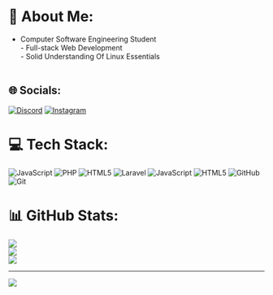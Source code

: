 # 💫 About Me:
- Computer Software Engineering Student<br>- Full-stack Web Development<br>- Solid Understanding Of Linux Essentials<br><br>


## 🌐 Socials:
[![Discord](https://img.shields.io/badge/Discord-%237289DA.svg?logo=discord&logoColor=white)](https://discord.gg/https://discord.gg/eQ9dMK8J) [![Instagram](https://img.shields.io/badge/Instagram-%23E4405F.svg?logo=Instagram&logoColor=white)](https://instagram.com/__saba_2112_asal__) 

# 💻 Tech Stack:
![JavaScript](https://img.shields.io/badge/javascript-%23323330.svg?style=for-the-badge&logo=javascript&logoColor=%23F7DF1E) ![PHP](https://img.shields.io/badge/php-%23777BB4.svg?style=for-the-badge&logo=php&logoColor=white) ![HTML5](https://img.shields.io/badge/html5-%23E34F26.svg?style=for-the-badge&logo=html5&logoColor=white) ![Laravel](https://img.shields.io/badge/laravel-%23FF2D20.svg?style=for-the-badge&logo=laravel&logoColor=white) ![JavaScript](https://img.shields.io/badge/javascript-%23323330.svg?style=for-the-badge&logo=javascript&logoColor=%23F7DF1E) ![HTML5](https://img.shields.io/badge/html5-%23E34F26.svg?style=for-the-badge&logo=html5&logoColor=white) ![GitHub](https://img.shields.io/badge/github-%23121011.svg?style=for-the-badge&logo=github&logoColor=white) ![Git](https://img.shields.io/badge/git-%23F05033.svg?style=for-the-badge&logo=git&logoColor=white)
# 📊 GitHub Stats:
![](https://github-readme-stats.vercel.app/api?username=sabathelegend&theme=omni&hide_border=true&include_all_commits=false&count_private=false)<br/>
![](https://github-readme-streak-stats.herokuapp.com/?user=sabathelegend&theme=omni&hide_border=true)<br/>
![](https://github-readme-stats.vercel.app/api/top-langs/?username=sabathelegend&theme=omni&hide_border=true&include_all_commits=false&count_private=false&layout=compact)

---
[![](https://visitcount.itsvg.in/api?id=sabathelegend&icon=0&color=0)](https://visitcount.itsvg.in)

<!-- Proudly created with GPRM ( https://gprm.itsvg.in ) -->
